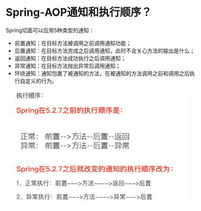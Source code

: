# Spring-AOP通知和执行顺序？

Spring切面可以应用5种类型的通知：

* 前置通知：在目标方法被调用之前调用通知功能；
* 后置通知：在目标方法完成之后调用通知，此时不会关心方法的输出是什么；
* 返回通知：在目标方法成功执行之后调用通知；
* 异常通知：在目标方法抛出异常后调用通知；
* 环绕通知：通知包裹了被通知的方法，在被通知的方法调用之前和调用之后执行自定义的行为。

![img_2.png](img_2.png)


